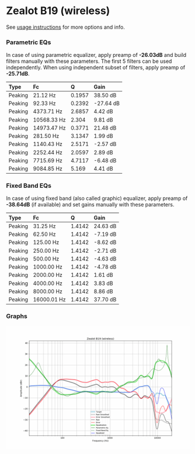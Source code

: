 # Zealot B19 (wireless)
See [usage instructions](https://github.com/jaakkopasanen/AutoEq#usage) for more options and info.

### Parametric EQs
In case of using parametric equalizer, apply preamp of **-26.03dB** and build filters manually
with these parameters. The first 5 filters can be used independently.
When using independent subset of filters, apply preamp of **-25.71dB**.

| Type    | Fc          |      Q | Gain      |
|:--------|:------------|:-------|:----------|
| Peaking | 21.12 Hz    | 0.1957 | 38.50 dB  |
| Peaking | 92.33 Hz    | 0.2392 | -27.64 dB |
| Peaking | 4373.71 Hz  | 2.6857 | 4.42 dB   |
| Peaking | 10568.33 Hz | 2.304  | 9.81 dB   |
| Peaking | 14973.47 Hz | 0.3771 | 21.48 dB  |
| Peaking | 281.50 Hz   | 3.1347 | 1.99 dB   |
| Peaking | 1140.43 Hz  | 2.5171 | -2.57 dB  |
| Peaking | 2252.44 Hz  | 2.0597 | 2.89 dB   |
| Peaking | 7715.69 Hz  | 4.7117 | -6.48 dB  |
| Peaking | 9084.85 Hz  | 5.169  | 4.41 dB   |

### Fixed Band EQs
In case of using fixed band (also called graphic) equalizer, apply preamp of **-38.64dB**
(if available) and set gains manually with these parameters.

| Type    | Fc          |      Q | Gain     |
|:--------|:------------|:-------|:---------|
| Peaking | 31.25 Hz    | 1.4142 | 24.63 dB |
| Peaking | 62.50 Hz    | 1.4142 | -7.19 dB |
| Peaking | 125.00 Hz   | 1.4142 | -8.62 dB |
| Peaking | 250.00 Hz   | 1.4142 | -2.71 dB |
| Peaking | 500.00 Hz   | 1.4142 | -4.63 dB |
| Peaking | 1000.00 Hz  | 1.4142 | -4.78 dB |
| Peaking | 2000.00 Hz  | 1.4142 | 1.61 dB  |
| Peaking | 4000.00 Hz  | 1.4142 | 3.83 dB  |
| Peaking | 8000.00 Hz  | 1.4142 | 8.86 dB  |
| Peaking | 16000.01 Hz | 1.4142 | 37.70 dB |

### Graphs
![](./Zealot%20B19%20(wireless).png)